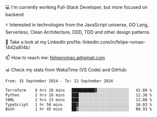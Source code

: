 💻 I'm currently working Full-Stack Developer, but more focused on backend

⚡ Interested in technologies from the JavaScript universe, GO Lang, Serverless, Clean Architecture, DDD, TDD and other design patterns

👥 Take a look at my LinkedIn profile: linkedin.com/in/felipe-romao-1442a814b/

📫 How to reach me: feliperomao.a@gmail.com

📊 Check my stats from WakaTime (VS Code) and GitHub:

<!--START_SECTION:waka-->

```txt
From: 15 September 2024 - To: 22 September 2024

Terraform    8 hrs 28 mins   ██████████▓░░░░░░░░░░░░░░   42.89 %
Python       2 hrs 26 mins   ███░░░░░░░░░░░░░░░░░░░░░░   12.38 %
YAML         2 hrs 23 mins   ███░░░░░░░░░░░░░░░░░░░░░░   12.08 %
TypeScript   1 hr 58 mins    ██▓░░░░░░░░░░░░░░░░░░░░░░   10.03 %
Bash         1 hr 45 mins    ██▒░░░░░░░░░░░░░░░░░░░░░░   08.93 %
```

<!--END_SECTION:waka-->
